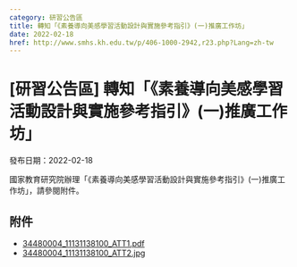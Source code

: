 ```yaml
---
category: 研習公告區
title: 轉知「《素養導向美感學習活動設計與實施參考指引》(一)推廣工作坊」
date: 2022-02-18
href: http://www.smhs.kh.edu.tw/p/406-1000-2942,r23.php?Lang=zh-tw
---
```


# [研習公告區] 轉知「《素養導向美感學習活動設計與實施參考指引》(一)推廣工作坊」

發布日期：2022-02-18

<div><div></div><div>國家教育研究院辦理「《素養導向美感學習活動設計與實施參考指引》(一)推廣工作坊」，請參閱附件。</div></div>

## 附件

- [34480004_11131138100_ATT1.pdf](https://www.smhs.kh.edu.tw/var/file/0/1000/attach/32/pta_2660_3898129_54497.pdf)
- [34480004_11131138100_ATT2.jpg](https://www.smhs.kh.edu.tw/var/file/0/1000/attach/32/pta_2661_3131231_54497.jpg)
